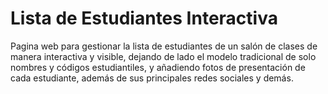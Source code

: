 # Lista de Estudiantes Interactiva
 Pagina web para gestionar la lista de estudiantes de un salón de clases de manera interactiva y visible, dejando de lado el modelo tradicional de solo nombres y códigos estudiantiles, y añadiendo fotos de presentación de cada estudiante, además de sus principales redes sociales y demás. 
